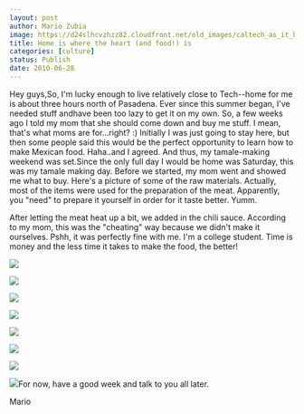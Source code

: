 ```yaml
---
layout: post
author: Mario Zubia
image: https://d24slhcvzhzz82.cloudfront.net/old_images/caltech_as_it_happens/6a0105349b8251970b0133f1e06b39970b.jpg
title: Home is where the heart (and food!) is
categories: [culture]
status: Publish
date: 2010-06-28
---
```


Hey guys,So, I'm lucky enough to live relatively close to Tech--home for me is about three hours north of Pasadena. Ever since this summer began, I've needed stuff andhave been too lazy to get it on my own. So, a few weeks ago I told my mom that she should come down and buy me stuff. I mean, that's what moms are for...right? :) Initially I was just going to stay here, but then some people said this would be the perfect opportunity to learn how to make Mexican food. Haha..and I agreed. And thus, my tamale-making weekend was set.Since the only full day I would be home was Saturday, this was my tamale making day. Before we started, my mom went and showed me what to buy. Here's a picture of some of the raw materials. Actually, most of the items were used for the preparation of the meat. Apparently, you "need" to prepare it yourself in order for it taste better. Yumm.

After letting the meat heat up a bit, we added in the chili sauce. According to my mom, this was the "cheating" way because we didn't make it ourselves. Pshh, it was perfectly fine with me. I'm a college student. Time is money and the less time it takes to make the food, the better!

![](https://d24slhcvzhzz82.cloudfront.net/old_images/caltech_as_it_happens/6a0105349b8251970b0133f1e06cda970b.jpg)

![](https://d24slhcvzhzz82.cloudfront.net/old_images/caltech_as_it_happens/6a0105349b8251970b0133f1e06e10970b.jpg)

![](https://d24slhcvzhzz82.cloudfront.net/old_images/caltech_as_it_happens/6a0105349b8251970b01348505f865970c.jpg)

![](https://d24slhcvzhzz82.cloudfront.net/old_images/caltech_as_it_happens/6a0105349b8251970b01348505f9bf970c.jpg)

![](https://d24slhcvzhzz82.cloudfront.net/old_images/caltech_as_it_happens/6a0105349b8251970b01348505fe29970c.jpg)

![](https://d24slhcvzhzz82.cloudfront.net/old_images/caltech_as_it_happens/6a0105349b8251970b0133f1e07fed970b.jpg)

![](https://d24slhcvzhzz82.cloudfront.net/old_images/caltech_as_it_happens/6a0105349b8251970b0133f1e0868f970b.jpg)

![](https://d24slhcvzhzz82.cloudfront.net/old_images/caltech_as_it_happens/6a0105349b8251970b0133f1e5d0c8970b.jpg)For now, have a good week and talk to you all later.

Mario
